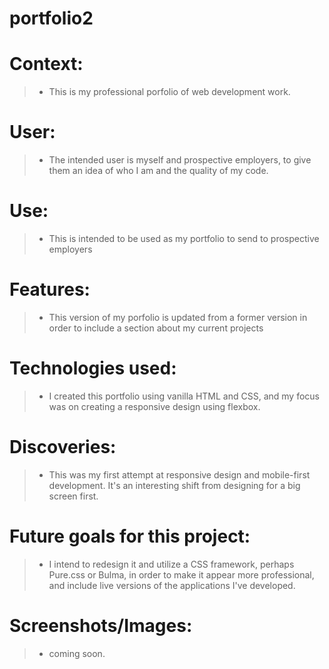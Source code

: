 # portfolio2
# Context: 

> * This is my professional porfolio of web development work.

# User: 

> * The intended user is myself and prospective employers, to give them an idea of who I am and the quality of my code.

# Use: 

> * This is intended to be used as my portfolio to send to prospective employers

# Features: 

> * This version of my porfolio is updated from a former version in order to include a section about my current projects

# Technologies used: 

> * I created this portfolio using vanilla HTML and CSS, and my focus was on creating a responsive design using flexbox.

# Discoveries: 

> * This was my first attempt at responsive design and mobile-first development. It's an interesting shift from designing for a big screen first.

# Future goals for this project: 

> * I intend to redesign it and utilize a CSS framework, perhaps Pure.css or Bulma, in order to make it appear more professional,
and include live versions of the applications I've developed.

# Screenshots/Images: 

> * coming soon.
